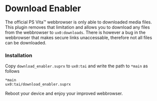 Download Enabler
================================================================================

The official PS Vita&trade; webbrowser is only able to downloaded media files. 
This plugin removes that limitation and allows you to download any files from the webbrowser to `ux0:downloads`.
There is however a bug in the webbrowser that makes secure links unaccessable, therefore not all files can be downloaded.

### Installation
Copy `download_enabler.suprx` to `ux0:tai` and write the path to `*main` as follows

```text
*main
ux0:tai/download_enabler.suprx
```

Reboot your device and enjoy your improved webbrowser.